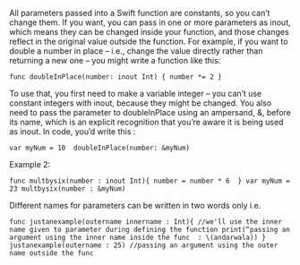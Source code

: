 All parameters passed into a Swift function are constants, so you can’t change them. If you want, you can pass in one or more parameters as inout, which means they can be changed inside your function, and those changes reflect in the original value outside the function.
For example, if you want to double a number in place – i.e., change the value directly rather than returning a new one – you might write a function like this:

``func doubleInPlace(number: inout Int) {
    number *= 2
}``

To use that, you first need to make a variable integer – you can’t use constant integers with inout, because they might be changed. You also need to pass the parameter to doubleInPlace using an ampersand, &, before its name, which is an explicit recognition that you’re aware it is being used as inout.
In code, you’d write this :

``var myNum = 10 
doubleInPlace(number: &myNum)``

Example 2:

``func multbysix(number : inout Int){
	number = number * 6	
}
var myNum = 23
multbysix(number : &myNum)``

Different names for parameters can be written in two words only i.e.

``func justanexample(outername innername : Int){
	//we'll use the inner name given to parameter during defining the function
	print(“passing an argument using the inner name inside the func  : \(andarwala))
}
justanexample(outername : 25) //passing an argument using the outer name outside the func ``
